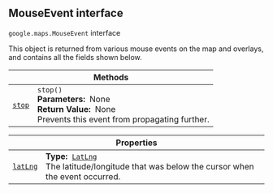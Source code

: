 
<h2 id="MouseEvent">MouseEvent interface</h2>
<p>
<code><span itemprop="path">google.maps</span>.<span itemprop="name">MouseEvent</span></code>
interface
</p>
<p>This object is returned from various mouse events on the map and overlays, and contains all the fields shown below.</p>
<div class="devsite-table-wrapper"><table class="methods responsive" summary="interface MouseEvent - Methods">
<thead>
<tr><th colspan="2">Methods</th>
</tr></thead>
<tbody>
<tr id="MouseEvent.stop">
<td itemprop="property"><code><a class="secret-link" href="#MouseEvent.stop"><span>stop</span></a></code></td>
<td><div><code>stop()</code></div>
<div class="desc"><strong>Parameters:</strong>&nbsp; None</div>
<div class="desc"><strong>Return Value:</strong>&nbsp; None</div>
<div class="desc">Prevents this event from propagating further.</div></td>
</tr>
</tbody>
</table></div>
<div class="devsite-table-wrapper"><table class="properties responsive" summary="interface MouseEvent - Properties">
<thead>
<tr><th colspan="2">Properties</th>
</tr></thead>
<tbody>
<tr id="MouseEvent.latLng">
<td itemprop="property"><code><a class="secret-link" href="#MouseEvent.latLng"><span>latLng</span></a></code></td>
<td><div><strong>Type:</strong>&nbsp; <code><a href="LatLng.md">LatLng</a></code></div>
<div class="desc">The latitude/longitude that was below the cursor when the event occurred.</div></td>
</tr>
</tbody>
</table></div>
<script src="replace_links.js"></script>
